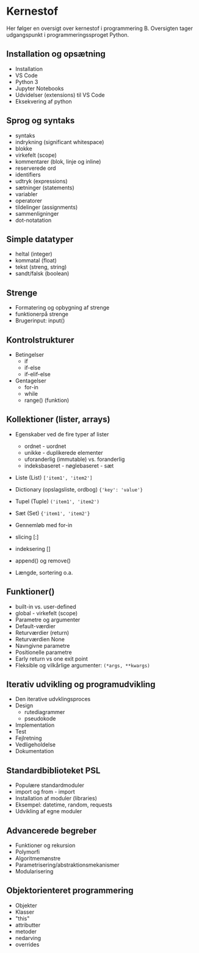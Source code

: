 # Kernestof

Her følger en oversigt over kernestof i programmering B.
Oversigten tager udgangspunkt i programmeringssproget Python.

## Installation og opsætning

- Installation
- VS Code
- Python 3
- Jupyter Notebooks
- Udvidelser (extensions) til VS Code
- Eksekvering af python

## Sprog og syntaks

- syntaks
- indrykning (significant whitespace)
- blokke
- virkefelt (scope)
- kommentarer (blok, linje og inline)
- reserverede ord
- identifiers
- udtryk (expressions)
- sætninger (statements)
- variabler
- operatorer
- tildelinger (assignments)
- sammenligninger
- dot-notatation

## Simple datatyper

- heltal (integer)
- kommatal (float)
- tekst (streng, string)
- sandt/falsk (boolean)

## Strenge

- Formatering og opbygning af strenge
- funktionerpå strenge
- Brugerinput: input()

## Kontrolstrukturer

- Betingelser
  - if
  - if-else
  - if-elif-else
- Gentagelser
  - for-in
  - while
  - range() (funktion)

## Kollektioner (lister, arrays)

- Egenskaber ved de fire typer af lister
  - ordnet - uordnet
  - unikke - duplikerede elementer
  - uforanderlig (immutable) vs. foranderlig
  - indeksbaseret - nøglebaseret - sæt
- Liste (List) `['item1', 'item2']`
- Dictionary (opslagsliste, ordbog) `{'key': 'value'}`
- Tupel (Tuple) `('item1', 'item2')`
- Sæt (Set) `{'item1', 'item2'}`

- Gennemløb med for-in
- slicing [:]
- indeksering []
- append() og remove()
- Længde, sortering o.a.

## Funktioner()

- built-in vs. user-defined
- global - virkefelt (scope)
- Parametre og argumenter
- Default-værdier
- Returværdier (return)
- Returværdien None
- Navngivne parametre
- Positionelle parametre
- Early return vs one exit point
- Fleksible og vilkårlige argumenter: `(*args, **kwargs)`

## Iterativ udvikling og programudvikling

- Den iterative udvklingsproces
- Design
  - rutediagrammer
  - pseudokode
- Implementation
- Test
- Fejlretning
- Vedligeholdelse
- Dokumentation

## Standardbiblioteket PSL

- Populære standardmoduler
- import og from - import
- Installation af moduler (libraries)
- Eksempel: datetime, random, requests
- Udvikling af egne moduler

## Advancerede begreber

- Funktioner og rekursion
- Polymorfi
- Algoritmemønstre
- Parametrisering/abstraktionsmekanismer
- Modularisering

## Objektorienteret programmering

- Objekter
- Klasser
- "this"
- attributter
- metoder
- nedarving
- overrides
